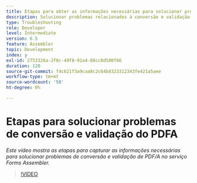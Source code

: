 ```yaml
---
title: Etapas para obter as informações necessárias para solucionar problemas de PDF/A
description: Solucionar problemas relacionados à conversão e validação do Assembler
type: Troubleshooting
role: Developer
level: Intermediate
version: 6.5
feature: Assembler
topic: Development
index: y
exl-id: 2753326a-2f8c-49f8-91a4-88cc8d500f66
duration: 120
source-git-commit: f4c621f3a9caa8c2c64b8323312343fe421a5aee
workflow-type: tm+mt
source-wordcount: '50'
ht-degree: 0%

---
```


# Etapas para solucionar problemas de conversão e validação do PDFA

*Este vídeo mostra as etapas para capturar as informações necessárias para solucionar problemas de conversão e validação de PDF/A no serviço Forms Assembler.*

>[!VIDEO](https://video.tv.adobe.com/v/335518?quality=12&learn=on)
